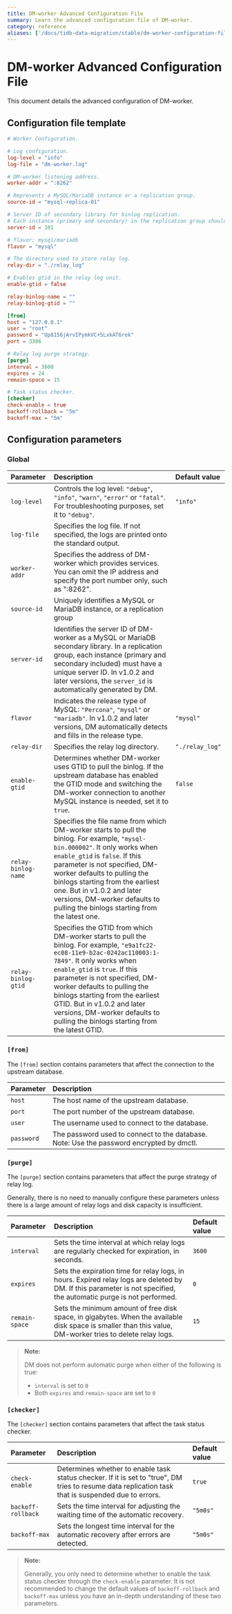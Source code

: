 ```yaml
---
title: DM-worker Advanced Configuration File
summary: Learn the advanced configuration file of DM-worker.
category: reference
aliases: ['/docs/tidb-data-migration/stable/dm-worker-configuration-file-full/','/docs/tidb-data-migration/v1.0/dm-worker-configuration-file-full/','/docs/dev/reference/tools/data-migration/configure/dm-worker-configuration-file-full/','/docs/v3.1/reference/tools/data-migration/configure/dm-worker-configuration-file-full/','/docs/v3.0/reference/tools/data-migration/configure/dm-worker-configuration-file-full/','/docs/v2.1/reference/tools/data-migration/configure/dm-worker-configuration-file-full/']
---
```


# DM-worker Advanced Configuration File

This document details the advanced configuration of DM-worker.

## Configuration file template

```toml
# Worker Configuration.

# Log configuration.
log-level = "info"
log-file = "dm-worker.log"

# DM-worker listening address.
worker-addr = ":8262"

# Represents a MySQL/MariaDB instance or a replication group.
source-id = "mysql-replica-01"

# Server ID of secondary library for binlog replication.
# Each instance (primary and secondary) in the replication group should have a different server ID.
server-id = 101

# flavor: mysql/mariadb
flavor = "mysql"

# The directory used to store relay log.
relay-dir = "./relay_log"

# Enables gtid in the relay log unit.
enable-gtid = false

relay-binlog-name = ""
relay-binlog-gtid = ""

[from]
host = "127.0.0.1"
user = "root"
password = "Up8156jArvIPymkVC+5LxkAT6rek"
port = 3306

# Relay log purge strategy.
[purge]
interval = 3600
expires = 24
remain-space = 15

# Task status checker.
[checker]
check-enable = true
backoff-rollback = "5m"
backoff-max = "5m"
```

## Configuration parameters

### Global

| Parameter        | Description                           | Default value |
| :------------ | :--------------------------------------- | :---------|
| `log-level` | Controls the log level: `"debug"`, `"info"`, `"warn"`, `"error"` or `"fatal"`. For troubleshooting purposes, set it to `"debug"`. | `"info"` |
| `log-file` | Specifies the log file. If not specified, the logs are printed onto the standard output. |
| `worker-addr` | Specifies the address of DM-worker which provides services. You can omit the IP address and specify the port number only, such as ":8262".| |
| `source-id` | Uniquely identifies a MySQL or MariaDB instance, or a replication group | |
| `server-id` | Identifies the server ID of DM-worker as a MySQL or MariaDB secondary library. In a replication group, each instance (primary and secondary included) must have a unique server ID. In v1.0.2 and later versions, the `server_id` is automatically generated by DM. | |
| `flavor` | Indicates the release type of MySQL: `"Percona"`, `"mysql"` or `"mariadb"`. In v1.0.2 and later versions, DM automatically detects and fills in the release type. | `"mysql"`|
| `relay-dir` | Specifies the relay log directory. | `"./relay_log"` |
| `enable-gtid` | Determines whether DM-worker uses GTID to pull the binlog. If the upstream database has enabled the GTID mode and switching the DM-worker connection to another MySQL instance is needed, set it to `true`. | `false` |
| `relay-binlog-name` | Specifies the file name from which DM-worker starts to pull the binlog. For example, `"mysql-bin.000002"`. It only works when `enable_gtid` is `false`. If this parameter is not specified, DM-worker defaults to pulling the binlogs starting from the earliest one. But in v1.0.2 and later versions, DM-worker defaults to pulling the binlogs starting from the latest one. | |
| `relay-binlog-gtid` | Specifies the GTID from which DM-worker starts to pull the binlog. For example, `"e9a1fc22-ec08-11e9-b2ac-0242ac110003:1-7849"`. It only works when `enable_gtid` is `true`. If this parameter is not specified, DM-worker defaults to pulling the binlogs starting from the earliest GTID. But in v1.0.2 and later versions, DM-worker defaults to pulling the binlogs starting from the latest GTID. | |

### `[from]`

The `[from]` section contains parameters that affect the connection to the upstream database.

| Parameter        | Description                           |
| :------------ | :--------------------------------------- |
| `host` | The host name of the upstream database. |
| `port` | The port number of the upstream database. |
| `user` | The username used to connect to the database. |
| `password` | The password used to connect to the database. Note: Use the password encrypted by dmctl. |

### `[purge]`

The `[purge]` section contains parameters that affect the purge strategy of relay log.

Generally, there is no need to manually configure these parameters unless there is a large amount of relay logs and disk capacity is insufficient.

| Parameter        | Description                           | Default value |
| :------------ | :--------------------------------------- | :-------------|
| `interval` | Sets the time interval at which relay logs are regularly checked for expiration, in seconds. | `3600`  |
| `expires` | Sets the expiration time for relay logs, in hours. Expired relay logs are deleted by DM. If this parameter is not specified, the automatic purge is not performed. | `0` |
| `remain-space` | Sets the minimum amount of free disk space, in gigabytes. When the available disk space is smaller than this value, DM-worker tries to delete relay logs. | `15` |

> **Note:**
>
> DM does not perform automatic purge when either of the following is true:
>
> * `interval` is set to `0`
> * Both `expires` and `remain-space` are set to `0`

### `[checker]`

The `[checker]` section contains parameters that affect the task status checker.

| Parameter        | Description                           | Default value |
| :------------ | :--------------------------------------- | :---------------|
| `check-enable` | Determines whether to enable task status checker. If it is set to "true", DM tries to resume data replication task that is suspended due to errors. | `true` |
| `backoff-rollback` | Sets the time interval for adjusting the waiting time of the automatic recovery. | `"5m0s"`|
| `backoff-max` | Sets the longest time interval for the automatic recovery after errors are detected. | `"5m0s"`|

> **Note:**
>
> Generally, you only need to determine whether to enable the task status checker through the `check-enable` parameter. It is not recommended to change the default values of `backoff-rollback` and `backoff-max` unless you have an in-depth understanding of these two parameters.
